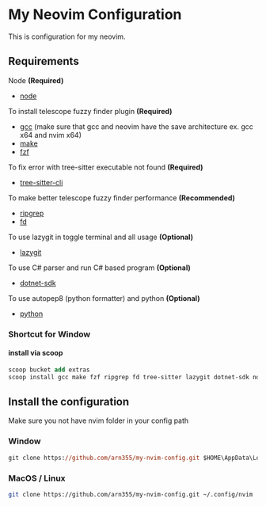 # My Neovim Configuration

This is configuration for my neovim.

## Requirements

Node **(Required)**

- [node](https://nodejs.org/en/download/)

To install telescope fuzzy finder plugin **(Required)**

- [gcc](https://www.mingw-w64.org/) (make sure that gcc and neovim have the save architecture ex. gcc x64 and nvim x64)
- [make](https://www.gnu.org/software/make/)
- [fzf](https://github.com/junegunn/fzf)

To fix error with tree-sitter executable not found **(Required)**

- [tree-sitter-cli](https://github.com/tree-sitter/tree-sitter/blob/master/cli/README.md)

To make better telescope fuzzy finder performance **(Recommended)**

- [ripgrep](https://github.com/BurntSushi/ripgrep)
- [fd](https://github.com/sharkdp/fd)

To use lazygit in toggle terminal and all usage **(Optional)**

- [lazygit](https://github.com/jesseduffield/lazygit)

To use C# parser and run C# based program **(Optional)**

- [dotnet-sdk](https://dotnet.microsoft.com/en-us/download)

To use autopep8 (python formatter) and python **(Optional)**

- [python](https://www.python.org/downloads/)

### Shortcut for Window

#### install via scoop

```ps
scoop bucket add extras
scoop install gcc make fzf ripgrep fd tree-sitter lazygit dotnet-sdk nodejs-lts python
```

## Install the configuration

Make sure you not have nvim folder in your config path

### Window

```ps
git clone https://github.com/arn355/my-nvim-config.git $HOME\AppData\Local\nvim
```

### MacOS / Linux

```bash
git clone https://github.com/arn355/my-nvim-config.git ~/.config/nvim
```
